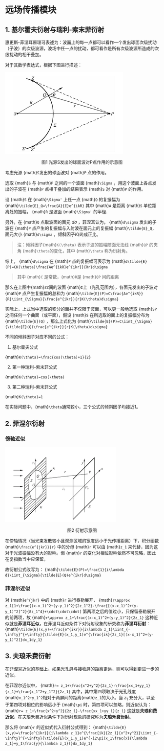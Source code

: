 # 远场传播模块

## 1. 基尔霍夫衍射与瑞利-索末菲衍射

惠更斯-菲涅耳原理可表述为：波面上的每一点都可以看作一个发出球面次级扰动（子波）的次级波源，波场中任一点的扰动，都可看作是所有次级波源所造成的次级扰动的相干叠加。

对于其数学表达式，根据下图进行描述：

![1676289189304](assets/1676289189304.png)

<center>图1 光源S发出的球面波对P点作用的示意图</center>

考虑光源 {math}`S`发出的球面波对 {math}`P` 点的作用。

选取 {math}`S` 与 {math}`P` 之间的一个波面 {math}`\Sigma` ，用这个波面上各点发出的子波在 {math}`P` 点相干叠加的结果表示 {math}`S` 对 {math}`P` 的作用。

设 {math}`S`  在 {math}`\Sigma'` 上任一点 {math}`Q` 的复振幅为
{math}`\tilde{E}_Q=\frac{A}{E}e^{ikR}`
其中 {math}`A`  是距离 {math}`S`  单位距离处的振幅， {math}`R`  是波面 {math}`\Sigma'` 的半径.

另外，在 {math}`Q` 点取波面的面元 $d\sigma$ ，菲涅耳认为， {math}`d\sigma` 发出的子波在 {math}`P` 点产生的复振幅与入射波在面元上的复振幅 {math}`\tilde{E}_Q`，面元大小 {math}`d\sigma` ，倾斜因子$K(\theta)$成正比。

> 注：倾斜因子{math}`K(\theta)` 表示子波的振幅随面元法线 {math}`QP` 的夹角 {math}`\theta`的变化，其中 {math}`\theta` 称为衍射角。

综上， {math}`d\sigma`  在 {math}`P` 点的复振幅可表示为
{math}`d\tilde{E}(P)=CK(\theta)\frac{Ae^{ikR}e^{ikr}}{Rr}d\sigma`


> 其中 {math}`C` 是常数，{math}`R`是 {math}`QP` 间的距离

那么在上图中{math}`ZZ`间的波面 {math}`Σ`上（光孔范围内），各面元发出的子波对 {math}`P` 点产生复振幅的总和为
{math}`\tilde{E}(P)=C\frac{Ae^{ikR}}{R}\iint_{\Sigma}{\frac{e^{ikr}}{r}K(\theta)d\sigma}`

实际上，上式当中选取的积分的面并不仅限于波面，可以更一般地选取 {math}`SP` 之间任何一个曲面（或平面），假设 {math}`S` 在所选取的面上的复振幅分布为 {math}`\tilde{E}(Q)` ，那么上式化为
{math}`\tilde{E}(P)=C\iint_{\Sigma}{\tilde{E}(Q)\frac{e^{ikr}}{r}K(\theta)d\sigma}`



不同的倾斜因子对应不同的公式：

1. 基尔霍夫公式


{math}`K(\theta)=\frac{cos(\theta)+1}{2}`



2. 第一种瑞利–索末菲公式


{math}`K(\theta)=cos(\theta)`



3. 第二种瑞利–索末菲公式


{math}`K(\theta)=1`



在实际问题中，{math}`\theta`通常较小，三个公式的倾斜因子均接近1。



## 2. 菲涅尔衍射

### 傍轴近似

![1676293738928](assets/1676293738928.png)

<center> 图2 衍射示意图</center>

在傍轴情况（当光束发散较小且观测区域的宽度远小于光传播距离）下，积分函数 {math}`\frac{e^{jkr}}{r}` 中的分母 {math}`r` 可以由 {math}`z_1` 来代替，因为这对于光波振幅没有大的影响。但 {math}`r`  的变化对相位影响依然不可忽略，因此在复指数当中应保留。

故衍射公式改写为：
{math}`\tilde{E}(P)=\frac{1}{i\lambda d}\iint_{\Sigma}{\tilde{E}(Q)e^{ikr}d\sigma}`


### 菲涅尔近似

对 {math}`e^{jkr}` 中的 {math}`r` 进行泰勒展开，
{math}`r\approx z_1[1+\frac{(x-x_1)^2+(y-y_1)^2}{2z_1^2}-\frac{[(x-x_1)^2+(y-y_1)^2]^2}{8z_1^4}+\cdot\cdot\cdot]`
第两项之后的值过小，只保留泰勒展开的前两项，故
{math}`r\approx z_1+\frac{(x-x_1)^2+(y-y_1)^2}{2z_1}`
这种近似就是**菲涅耳近似**，在菲涅耳近似条件下对衍射现象的研究称为**菲涅耳衍射**：
{math}`\tilde{E}(x,y)=\frac{e^{ikr}}{i\lambda z_1}\iint_{-\infty}^{+\infty}{\tilde{E}(x_1,y_1)e^{\frac{ik}{2z_1}[(x-x_1)^2+(y-y_1)^2]}dx_1dy_1}`


## 3. 夫琅禾费衍射

在菲涅耳近似的基础上，如果光孔屏与接收屏的距离更远，则可以得到更进一步的近似。

在菲涅尔近似中，
{math}`r= z_1+\frac{x^2+y^2}{2z_1}-\frac{xx_1+yy_1}{z_1}+\frac{x_1^2+y_1^2}{2z_1}`
其中，其中第四项取决于光孔线度 {math}`x_1^2+y_1^2`相对于两屏间的距离{math}`z_1`的大小。当 $z_1$ 充分大，以至于第四项对相位的影响远小于 {math}`\pi` 时，第四项可以忽略，则近似认为：
{math}`r= z_1+\frac{x^2+y^2}{2z_1}-\frac{xx_1+yy_1}{z_1}`
这就是**夫琅和费近似**，在夫琅禾费近似条件下对衍射现象的研究称为**夫琅禾费衍射**。

那么将 {math}`r` 的近似式代入衍射公式得到：
{math}`\tilde{E}(x,y)=\frac{e^{ikr}}{i\lambda z_1}e^{\frac{ik}{2z_1}{x^2+y^2}}\iint_{-\infty}^{+\infty}{\tilde{E}(x_1,y_1)e^{-i2\pi(x_1\frac{x}{\lambda z_1}+y_1\frac{y}{\lambda z_1})}dx_1dy_1}`

